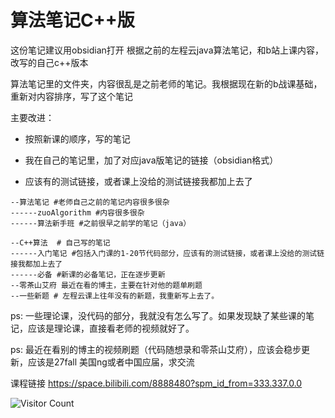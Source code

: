 # 算法笔记C++版

这份笔记建议用obsidian打开
根据之前的左程云java算法笔记，和b站上课内容，改写的自己c++版本

算法笔记里的文件夹，内容很乱是之前老师的笔记。我根据现在新的b战课基础，重新对内容排序，写了这个笔记

主要改进：

- 按照新课的顺序，写的笔记

- 我在自己的笔记里，加了对应java版笔记的链接（obsidian格式）

- 应该有的测试链接，或者课上没给的测试链接我都加上去了

``` 
--算法笔记 #老师自己之前的笔记内容很多很杂
------zuoAlgorithm #内容很多很杂
------算法新手班 #之前很早之前学的笔记（java）

--C++算法  # 自己写的笔记
------入门笔记 #包括入门课的1-20节代码部分，应该有的测试链接，或者课上没给的测试链接我都加上去了
------必备 #新课的必备笔记，正在逐步更新
--零茶山艾府 最近在看的博主，主要在针对他的题单刷题
--一些新题 # 左程云课上往年没有的新题，我重新写上去了。
```

ps: 一些理论课，没代码的部分，我就没有怎么写了。如果发现缺了某些课的笔记，应该是理论课，直接看老师的视频就好了。

ps: 最近在看别的博主的视频刷题（代码随想录和零茶山艾府），应该会稳步更新，应该是27fall 美国ng或者中国应届，求交流


课程链接 https://space.bilibili.com/8888480?spm_id_from=333.337.0.0

![Visitor Count](https://profile-counter.glitch.me/zuoAlgorithm/count.svg)
